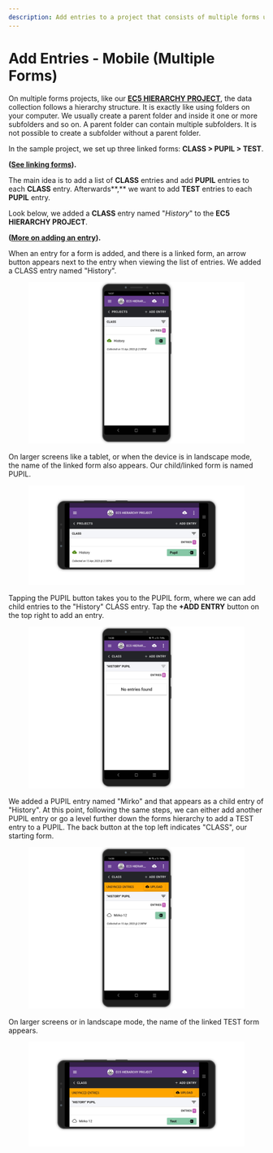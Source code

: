 ```yaml
---
description: Add entries to a project that consists of multiple forms using the mobile app
---
```


# Add Entries - Mobile (Multiple Forms)

On multiple forms projects, like our [**EC5 HIERARCHY PROJECT**](https://five.epicollect.net/project/ec5-hierarchy-project), the data collection follows a hierarchy structure. It is exactly like using folders on your computer. We usually create a parent folder and inside it one or more subfolders and so on. A parent folder can contain multiple subfolders. It is not possible to create a subfolder without a parent folder.

In the sample project, we set up three linked forms: **CLASS > PUPIL > TEST**.

**(**[**See linking forms**](../formbuilder/multiple-forms.md)**).**

The main idea is to add a list of **CLASS** entries and add **PUPIL** entries to each **CLASS** entry. Afterwards\*\*,\*\* we want to add **TEST** entries to each **PUPIL** entry.

Look below, we added a **CLASS** entry named "_History_" to the **EC5 HIERARCHY PROJECT**.

**(**[**More on adding an entry**](add-an-entry.md)**).**

When an entry for a form is added, and there is a linked form, an arrow button appears next to the entry when viewing the list of entries. We added a CLASS entry named "History".

<figure><img src="../.gitbook/assets/20230413_144036453_1.png" alt=""><figcaption></figcaption></figure>

On larger screens like a tablet, or when the device is in landscape mode, the name of the linked form also appears. Our child/linked form is named PUPIL.

<figure><img src="../.gitbook/assets/20230413_144036057_1.png" alt=""><figcaption></figcaption></figure>

Tapping the PUPIL button takes you to the PUPIL form, where we can add child entries to the "History" CLASS entry. Tap the **+ADD ENTRY** button on the top right to add an entry.

<figure><img src="../.gitbook/assets/20230413_144037269_1.png" alt=""><figcaption></figcaption></figure>

We added a PUPIL entry named "Mirko" and that appears as a child entry of "History". At this point, following the same steps, we can either add another PUPIL entry or go a level further down the forms hierarchy to add a TEST entry to a PUPIL. The back button at the top left indicates "CLASS", our starting form.

<figure><img src="../.gitbook/assets/20230413_144037694_1.png" alt=""><figcaption></figcaption></figure>

On larger screens or in landscape mode, the name of the linked TEST form appears.

<figure><img src="../.gitbook/assets/20230413_144038076_1.png" alt=""><figcaption></figcaption></figure>
